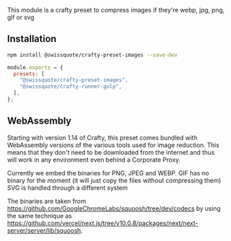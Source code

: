 This module is a crafty preset to compress images if they're webp, jpg, png, gif or
svg

## Installation

```bash
npm install @swissquote/crafty-preset-images --save-dev
```

```javascript
module.exports = {
  presets: [
    "@swissquote/crafty-preset-images",
    "@swissquote/crafty-runner-gulp",
  ],
};
```

## WebAssembly

Starting with version 1.14 of Crafty, this preset comes bundled with WebAssembly versions of the various tools used for image reduction.
This means that they don't need to be downloaded from the internet and thus will work in any environment even behind a Corporate Proxy.

Currently we embed the binaries for PNG, JPEG and WEBP.
GIF has no binary for the moment (it will just copy the files without compressing them)
SVG is handled through a different system

The binaries are taken from https://github.com/GoogleChromeLabs/squoosh/tree/dev/codecs by using the same technique as https://github.com/vercel/next.js/tree/v10.0.8/packages/next/next-server/server/lib/squoosh.
